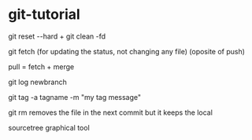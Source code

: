 # git-tutorial

git reset --hard
+
git clean -fd


git fetch (for updating the status, not changing any file)
(oposite of push)

pull = fetch + merge

git log newbranch

git tag -a tagname -m "my tag message"

git rm removes the file in the next commit but it keeps the local

sourcetree graphical tool

